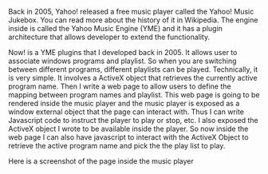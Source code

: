 Back in 2005, Yahoo! released a free music player called the Yahoo! Music Jukebox. You can read more about the history of it in Wikipedia. The engine inside is called the Yahoo Music Engine (YME) and it has a plugin architecture that allows developer to extend the functionality.

Now! is a YME plugins that I developed back in 2005. It allows user to associate windows programs and playlist. So when you are switching between different programs, different playlists can be played. Technically, it is very simple. It involves a ActiveX object that retrieves the currently active program name. Then I write a web page to allow users to define the mapping between program names and playlist. This web page is going to be rendered inside the music player and the music player is exposed as a window external object that the page can interact with. Thus I can write Javascript code to instruct the player to play or stop, etc. I also exposed the ActiveX object I wrote to be available inside the player. So now inside the web page I can also have javascript to interact with the ActiveX Object to retrieve the active program name and pick the the play list to play.

Here is a screenshot of the page inside the music player
